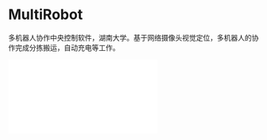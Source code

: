 # MultiRobot
多机器人协作中央控制软件，湖南大学。基于网络摄像头视觉定位，多机器人的协作完成分拣搬运，自动充电等工作。

<iframe src="//player.bilibili.com/player.html?aid=77788349&bvid=BV1YJ411z7As&cid=133080150&page=1" scrolling="no" border="0" frameborder="no" framespacing="0" allowfullscreen="true"> </iframe>
